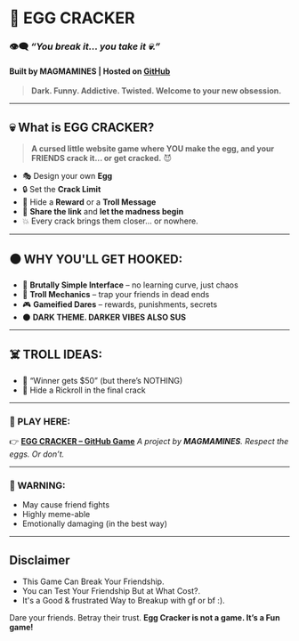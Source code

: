 # 🥚 **EGG CRACKER**

### 👁️‍🗨️ *“You break it... you take it 💀.”*

#### Built by **MAGMAMINES** | Hosted on [GitHub](https://notgenz.github.io/Egg-Cracker/)

> **Dark. Funny. Addictive. Twisted. Welcome to your new obsession.**

---

## 💀 What is EGG CRACKER?

> **A cursed little website game where YOU make the egg,
> and your FRIENDS crack it... or get cracked.** 😈

* 🎭 Design your own **Egg**
* 🔒 Set the **Crack Limit**
* 🎁 Hide a **Reward** or a **Troll Message**
* 🔗 **Share the link** and **let the madness begin**
* 💥 Every crack brings them closer… or nowhere.

---

## ⚫ WHY YOU'LL GET HOOKED:

* 🧨 **Brutally Simple Interface** – no learning curve, just chaos
* 🐍 **Troll Mechanics** – trap your friends in dead ends
* 🎮 **Gameified Dares** – rewards, punishments, secrets
* 🌑 **DARK THEME. DARKER VIBES ALSO SUS**

---

## ☠️ TROLL IDEAS:

* 💬 “Winner gets \$50” (but there’s NOTHING)
* 🎁 Hide a Rickroll in the final crack
---

### 🔗 PLAY HERE:

👉 **[EGG CRACKER – GitHub Game](https://notgenz.github.io/Egg-Cracker/)**
*A project by **MAGMAMINES**. Respect the eggs. Or don’t.*

---

### 🧠 WARNING:

* May cause friend fights
* Highly meme-able
* Emotionally damaging (in the best way)

---

## Disclaimer 
- This Game Can Break Your Friendship.
- You can Test Your Friendship But at What Cost?.
-  It's a Good & frustrated Way to Breakup with gf or bf :).

Dare your friends. Betray their trust.
**Egg Cracker is not a game. It’s a Fun game!**
